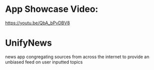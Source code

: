 # App Showcase Video:
https://youtu.be/QbA_bPvDBV8

# UnifyNews
news app congregating sources from across the internet to provide an unbiased feed on user inputted topics
